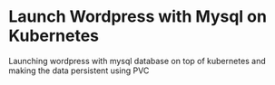 # Launch Wordpress with Mysql on Kubernetes
Launching wordpress with mysql database on top of kubernetes and making the data persistent using PVC

